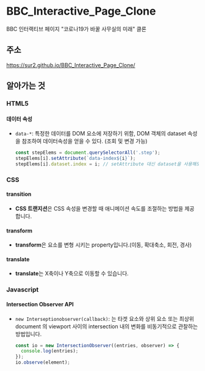 # BBC_Interactive_Page_Clone

BBC 인터랙티브 페이지 "코로나19가 바꿀 사무실의 미래" 클론



## 주소

https://sur2.github.io/BBC_Interactive_Page_Clone/



## 알아가는 것

### HTML5

#### 데이터 속성

- ``data-*``: 특정한 데이터를 DOM 요소에 저장하기 위함, DOM 객체의 dataset 속성을 참조하여 데이터속성을 얻을 수 있다. (조회 및 변경 가능)

  ```javascript
  const stepElems = document.querySelectorAll('.step');
  stepElems[i].setAttribute(`data-index${i}`);
  stepElems[i].dataset.index = i; // setAttribute 대신 dataset을 사용해도 같은 효과를 가진다. 
  ```




### CSS

#### transition

- **CSS 트랜지션**은 CSS 속성을 변경할 때 애니메이션 속도를 조절하는 방법을 제공합니다.

#### transform

- **transform**은 요소를 변형 시키는 property입니다.(이동, 확대축소, 회전, 경사)

#### translate

- **translate**는 X축이나 Y축으로 이동할 수 있습니다.



### Javascript

#### Intersection Observer API

- ``new Interseptionobserver(callback)``: 는 타겟 요소와 상위 요소 또는 최상위 document 의 viewport 사이의 intersection 내의 변화를 비동기적으로 관찰하는 방법입니다.

  ```javascript
  const io = new IntersectionObserver((entries, observer) => {
  	console.log(entries);
  });
  io.observe(element);
  ```

  

